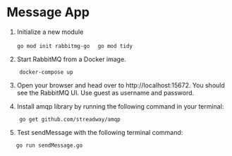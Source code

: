 # Message App

1. Initialize a new module

    ```go mod init rabbitmg-go ```
    ```  go mod tidy ```

2. Start RabbitMQ from a Docker image.

```     docker-compose up     ```

3.  Open your browser and head over to http://localhost:15672. 
You should see the RabbitMQ UI. Use guest as username and password.

4. Install amqp library by running the following command in your terminal:

```     go get github.com/streadway/amqp     ```

5. Test sendMessage with the following terminal command: 

```    go run sendMessage.go    ```